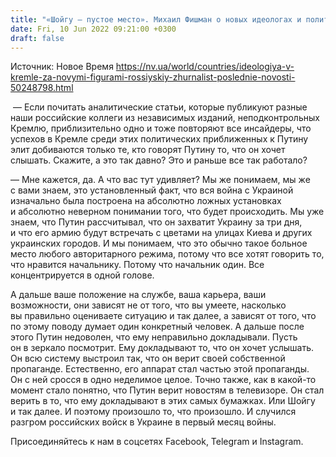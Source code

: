 ```yaml
---
title: "«Шойгу — пустое место». Михаил Фишман о новых идеологах и политических фигурах кремлевской диктатуры"
date: Fri, 10 Jun 2022 09:21:00 +0300
draft: false
---
```

Источник: Новое Время https://nv.ua/world/countries/ideologiya-v-kremle-za-novymi-figurami-rossiyskiy-zhurnalist-poslednie-novosti-50248798.html


 — Если почитать аналитические статьи, которые публикуют разные наши российские коллеги из независимых изданий, неподконтрольных Кремлю, приблизительно одно и тоже повторяют все инсайдеры, что успехов в Кремле среди этих политических приближенных к Путину элит добиваются только те, кто говорят Путину то, что он хочет слышать. Скажите, а это так давно? Это и раньше все так работало?

— Мне кажется, да. А что вас тут удивляет? Мы же понимаем, мы же с вами знаем, это установленный факт, что вся война с Украиной изначально была построена на абсолютно ложных установках и абсолютно неверном понимании того, что будет происходить. Мы уже знаем, что Путин рассчитывал, что он захватит Украину за три дня, и что его армию будут встречать с цветами на улицах Киева и других украинских городов. И мы понимаем, что это обычно такое больное место любого авторитарного режима, потому что все хотят говорить то, что нравится начальнику. Потому что начальник один. Все концентрируется в одной голове.

А дальше ваше положение на службе, ваша карьера, ваши возможности, они зависят не от того, что вы умеете, насколько вы правильно оцениваете ситуацию и так далее, а зависят от того, что по этому поводу думает один конкретный человек. А дальше после этого Путин недоволен, что ему неправильно докладывали. Пусть он в зеркало посмотрит. Ему докладывают то, что он хочет услышать. Он всю систему выстроил так, что он верит своей собственной пропаганде. Естественно, его аппарат стал частью этой пропаганды. Он с ней сросся в одно неделимое целое. Точно также, как в какой-то момент стало понятно, что Путин верит новостям в телевизоре. Он стал верить в то, что ему докладывают в этих самых бумажках. Или Шойгу и так далее. И поэтому произошло то, что произошло. И случился разгром российских войск в Украине в первый месяц войны.

Присоединяйтесь к нам в соцсетях Facebook, Telegram и Instagram.
